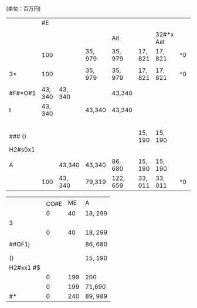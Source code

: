 (単位：百万円)

<table><tr><td rowspan="3"></td><td colspan="7">#E</td></tr><tr><td rowspan="2"></td><td colspan="3"></td><td colspan="2"></td><td rowspan="2"></td></tr><tr><td></td><td></td><td>Ait</td><td></td><td>32#*x Aat</td></tr><tr><td></td><td>100</td><td></td><td>35, 979</td><td>35, 979</td><td>17, 821</td><td>17, 821</td><td>^0</td><td>18,258</td></tr><tr><td></td><td></td><td></td><td></td><td></td><td></td><td></td><td></td><td></td></tr><tr><td>3*</td><td>100</td><td></td><td>35, 979</td><td>35, 979</td><td>17, 821</td><td>17, 821</td><td>^0</td><td>18,258</td></tr><tr><td></td><td></td><td></td><td></td><td></td><td></td><td></td><td></td><td></td></tr><tr><td>#F#*O#1</td><td>43, 340</td><td>43, 340</td><td></td><td>43,340</td><td></td><td></td><td></td><td>86, 680</td></tr><tr><td>t </td><td>43, 340</td><td></td><td>43,340</td><td>43,340</td><td></td><td></td><td></td><td></td></tr><tr><td></td><td></td><td></td><td></td><td></td><td></td><td></td><td></td><td>-</td></tr><tr><td>### ()</td><td></td><td></td><td></td><td></td><td>15, 190</td><td>15, 190</td><td></td><td>15, 190</td></tr><tr><td>H2#s0x1</td><td></td><td></td><td></td><td></td><td></td><td></td><td></td><td>-</td></tr><tr><td></td><td></td><td></td><td></td><td></td><td></td><td></td><td></td><td></td></tr><tr><td>A</td><td></td><td>43,340</td><td>43,340</td><td>86, 680</td><td>15, 190</td><td>15, 190</td><td></td><td>71,489</td></tr><tr><td></td><td>100</td><td>43, 340</td><td>79,319</td><td>122, 659</td><td>33, 011</td><td>33, 011</td><td>^0</td><td>89,748</td></tr></table>

<table><tr><td></td><td>  </td><td rowspan="2">ME</td><td rowspan="2">A</td></tr><tr><td></td><td>CO#E</td></tr><tr><td></td><td>0</td><td>40</td><td>18, 299</td></tr><tr><td>3</td><td></td><td></td><td></td></tr><tr><td></td><td>0</td><td>40</td><td>18, 299</td></tr><tr><td></td><td></td><td></td><td></td></tr><tr><td>##OF1j</td><td></td><td></td><td>86, 680</td></tr><tr><td></td><td></td><td></td><td></td></tr><tr><td></td><td></td><td></td><td></td></tr><tr><td> ()</td><td></td><td></td><td>15, 190</td></tr><tr><td>H2#xx1 #$</td><td></td><td></td><td></td></tr><tr><td></td><td>0</td><td>199</td><td>200</td></tr><tr><td></td><td>0</td><td>199</td><td>71,690</td></tr><tr><td>#*</td><td>0</td><td>240</td><td>89, 989</td></tr></table>